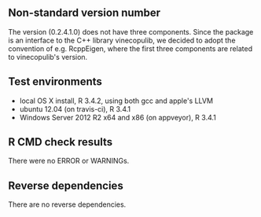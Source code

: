 ## Non-standard version number
The version (0.2.4.1.0) does not have three components. Since the package is 
an interface to the C++ library vinecopulib, we decided to adopt the convention 
of e.g. RcppEigen, where the first three components are related to 
vinecopulib's version.

## Test environments
* local OS X install, R 3.4.2, using both gcc and apple's LLVM
* ubuntu 12.04 (on travis-ci), R 3.4.1
* Windows Server 2012 R2 x64 and x86 (on appveyor), R 3.4.1

## R CMD check results
There were no ERROR or WARNINGs. 

## Reverse dependencies
There are no reverse dependencies.
